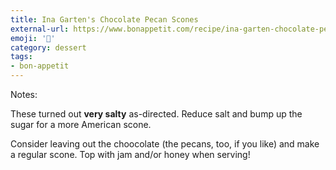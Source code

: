 ```yaml
---
title: Ina Garten's Chocolate Pecan Scones
external-url: https://www.bonappetit.com/recipe/ina-garten-chocolate-pecan-scones
emoji: '🥐'
category: dessert
tags:
- bon-appetit
---
```


Notes:

These turned out **very salty** as-directed. Reduce salt and bump up the sugar for a more American scone.

Consider leaving out the choocolate (the pecans, too, if you like) and make a regular scone. Top with jam and/or honey when serving!
